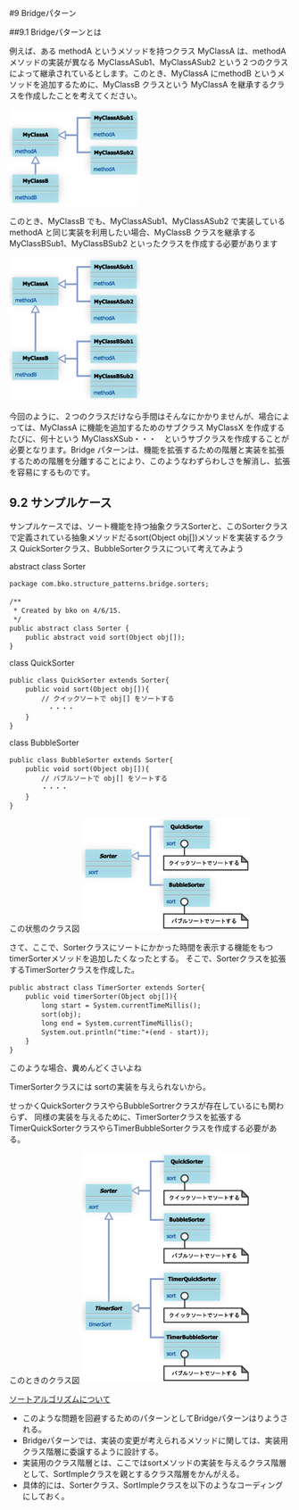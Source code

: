 #9 Bridgeパターン

##9.1 Bridgeパターンとは

例えば、ある methodA というメソッドを持つクラス MyClassA は、methodA メソッドの実装が異なる MyClassASub1、MyClassASub2 という２つのクラスによって継承されているとします。このとき、MyClassA にmethodB というメソッドを追加するために、MyClassB クラスという MyClassA を継承するクラスを作成したことを考えてください。

![bridge1](../img/bridge/bridge1.gif)

このとき、MyClassB でも、MyClassASub1、MyClassASub2 で実装している methodA と同じ実装を利用したい場合、MyClassB クラスを継承する MyClassBSub1、MyClassBSub2 といったクラスを作成する必要があります

![bridge1](../img/bridge/bridge2.gif)

今回のように、２つのクラスだけなら手間はそんなにかかりませんが、場合によっては、MyClassA に機能を追加するためのサブクラス MyClassX を作成するたびに、何十という MyClassXSub・・・　というサブクラスを作成することが必要となります。Bridge パターンは、機能を拡張するための階層と実装を拡張するための階層を分離することにより、このようなわずらわしさを解消し、拡張を容易にするものです。


## 9.2 サンプルケース

サンプルケースでは、ソート機能を持つ抽象クラスSorterと、このSorterクラスで定義されている抽象メソッドだるsort(Object obj[])メソッドを実装するクラス
QuickSorterクラス、BubbleSorterクラスについて考えてみよう


abstract class Sorter
```
package com.bko.structure_patterns.bridge.sorters;

/**
 * Created by bko on 4/6/15.
 */
public abstract class Sorter {
    public abstract void sort(Object obj[]);
}

```

class QuickSorter
```
public class QuickSorter extends Sorter{
    public void sort(Object obj[]){
        // クイックソートで obj[] をソートする
        　・・・・
    }
}
```
class BubbleSorter
```
public class BubbleSorter extends Sorter{
    public void sort(Object obj[]){
        // バブルソートで obj[] をソートする
        ・・・・
    }
}
```

この状態のクラス図
![class zu ](../img/bridge/bridge3.gif)

さて、ここで、Sorterクラスにソートにかかった時間を表示する機能をもつtimerSorterメソッドを追加したくなったとする。
そこで、Sorterクラスを拡張するTimerSorterクラスを作成した。

```
public abstract class TimerSorter extends Sorter{
    public void timerSorter(Object obj[]){
        long start = System.currentTimeMillis();
        sort(obj);
        long end = System.currentTimeMillis();
        System.out.println("time:"+(end - start));
    }
}
```

このような場合、糞めんどくさいよね

TimerSorterクラスには
sortの実装を与えられないから。

せっかくQuickSorterクラスやらBubbleSortrerクラスが存在しているにも関わらず、
同様の実装を与えるために、TimerSorterクラスを拡張するTimerQuickSorterクラスやらTimerBubbleSorterクラスを作成する必要がある。

このときのクラス図
![class zu4](../img/bridge/bridge4.gif)

[ソートアルゴリズムについて](./sort.md)

- このような問題を回避するためのパターンとしてBridgeパターンはりようされる。
- Bridgeパターンでは、実装の変更が考えられるメソッドに関しては、実装用クラス階層に委譲するように設計する。
- 実装用のクラス階層とは、ここではsortメソッドの実装を与えるクラス階層として、SortImpleクラスを親とするクラス階層をかんがえる。
- 具体的には、Sorterクラス、SortImpleクラスを以下のようなコーディングにしておく。






